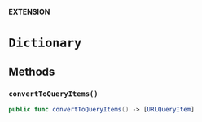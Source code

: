 **EXTENSION**

# `Dictionary`

## Methods
### `convertToQueryItems()`

```swift
public func convertToQueryItems() -> [URLQueryItem]
```
